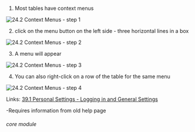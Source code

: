 # 


1. Most tables have context menus

![24.2 Context Menus - step 1](24.2_Context_Menus_im_1.png)

2. click on the menu button on the left side - three horizontal lines in a box

![24.2 Context Menus - step 2](24.2_Context_Menus_im_2.png)

3. A menu will appear

![24.2 Context Menus - step 3](24.2_Context_Menus_im_3.png)

4. You can also right-click on a row of the table for the same menu

![24.2 Context Menus - step 4](24.2_Context_Menus_im_4.png)

Links: [39.1 Personal Settings - Logging in and General Settings](/help/index/p/39.1)

-Requires information from old help page

###### core module